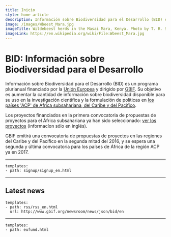 ```yaml
---
title: Inicio
style: home article
description: Información sobre Biodiversidad para el Desarrollo (BID) es un programa plurianual financiado por la Unión Europea y coordinado por GBIF. Su objetivo es aumentar la cantidad de información sobre biodiversidad disponible para su uso en la investigación científica y la formulación de políticas en los países de África subsahariana, del Caribe y del Pacífico el 'ACP'.
image: /images/Wbeest_Mara.jpg
imageTitle: Wildebeest herds in the Masai Mara, Kenya. Photo by T. R. Shankar Raman. CC BY 3.0.
imageLink: https://en.wikipedia.org/wiki/File:Wbeest_Mara.jpg
---
```

BID: Información sobre Biodiversidad para el Desarrollo
===================

Información sobre Biodiversidad para el Desarrollo (BID) es un programa plurianual financiado por la [Unión Europea](http://europa.eu) y dirigido por [GBIF](http://gbif.org). Su objetivo es aumentar la cantidad de información sobre biodiversidad disponible para su uso en la investigación científica y la formulación de políticas en [los países 'ACP' de África subsahariana, del Caribe y del Pacífico](http://www.acp.int/content/secretariat-acp).

Los proyectos financiados en la primera convocatoria de propuestas de proyectos para el África subsahariana ya han sido seleccionado: [ver los proyectos](http://www.gbif.org/programme/bid/all-projects) (informacíon sólo en inglés).

GBIF emitirá una convocatoria de propuestas de proyectos en las regiones del Caribe y del Pacífico en la segunda mitad del 2016, y se espera una segunda y última convocatoria para los países de África de la región ACP ya en 2017.

-----------------

```styledYaml
templates:
- path: signup/signup_en.html
```

-----------------

Latest news
-------------------

```styledYaml
templates:
- path: rss/rss_en.html
  url: http://www.gbif.org/newsroom/news/json/bid/en
```
-------


```styledYaml
templates:
- path: eufund.html
```


